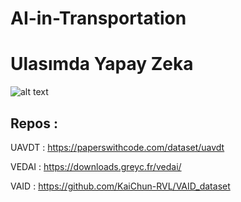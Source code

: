 # AI-in-Transportation
# Ulasımda Yapay Zeka

![alt text](  [https://epnext.com/wp-content/uploads/2021/02/YapayZeka_Gorsel.jpg](https://lh3.googleusercontent.com/Qb28vEMA-J64Vm9DNGG5GBStd5qhj4ac5NBhghrIi0lbquThKLy8XauesorxwQ7-XxLaKgmvln_dMgLaCanyzORrn0IZ6zLFng_U4KI)  )


## Repos : 
UAVDT :   https://paperswithcode.com/dataset/uavdt  

VEDAI :   https://downloads.greyc.fr/vedai/  

VAID  :   https://github.com/KaiChun-RVL/VAID_dataset  
